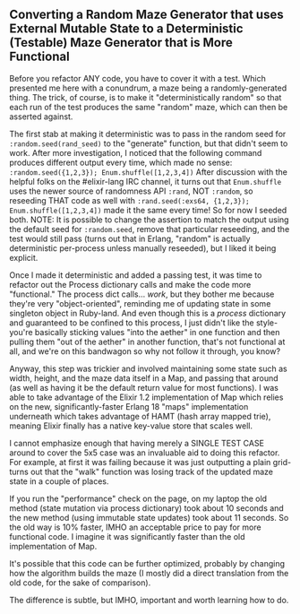 ## Converting a Random Maze Generator that uses External Mutable State to a Deterministic (Testable) Maze Generator that is More Functional ##

Before you refactor ANY code, you have to cover it with a test. Which presented me here with a conundrum, a maze being a randomly-generated thing. The trick, of course, is to make it "deterministically random" so that each run of the test produces the same "random" maze, which can then be asserted against.

The first stab at making it deterministic was to pass in the random seed for `:random.seed(rand_seed)` to the "generate" function, but that didn't seem to work.
After more investigation, I noticed that the following command produces different output every time, which made no sense:
`:random.seed({1,2,3}); Enum.shuffle([1,2,3,4])`
After discussion with the helpful folks on the #elixir-lang IRC channel, it turns out that `Enum.shuffle` uses the newer source of randomness API `:rand`, NOT `:random`, so reseeding THAT code as well with
`:rand.seed(:exs64, {1,2,3}); Enum.shuffle([1,2,3,4])`
made it the same every time! So for now I seeded both.
NOTE: It is possible to change the assertion to match the output using the default seed for `:random.seed`, remove that particular reseeding, and the test would still pass (turns out that in Erlang, "random" is actually deterministic per-process unless manually reseeded), but I liked it being explicit.

Once I made it deterministic and added a passing test, it was time to refactor out the Process dictionary calls and make the code more "functional." The process dict calls... *work*, but they bother me because they're very "object-oriented", reminding me of updating state in some singleton object in Ruby-land. And even though this is a *process* dictionary and guaranteed to be confined to this process, I just didn't like the style- you're basically sticking values "into the aether" in one function and then pulling them "out of the aether" in another function, that's not functional at all, and we're on this bandwagon so why not follow it through, you know?

Anyway, this step was trickier and involved maintaining some state such as width, height, and the maze data itself in a Map, and passing that around (as well as having it be the default return value for most functions). I was able to take advantage of the Elixir 1.2 implementation of Map which relies on the new, significantly-faster Erlang 18 "maps" implementation underneath which takes advantage of HAMT (hash array mapped trie), meaning Elixir finally has a native key-value store that scales well.

I cannot emphasize enough that having merely a SINGLE TEST CASE around to cover the 5x5 case was an invaluable aid to doing this refactor. For example, at first it was failing because it was just outputting a plain grid- turns out that the "walk" function was losing track of the updated maze state in a couple of places.

If you run the "performance" check on the page, on my laptop the old method (state mutation via process dictionary) took about 10 seconds and the new method (using immutable state updates) took about 11 seconds. So the old way is 10% faster, IMHO an acceptable price to pay for more functional code. I imagine it was significantly faster than the old implementation of Map.

It's possible that this code can be further optimized, probably by changing how the algorithm builds the maze (I mostly did a direct translation from the old code, for the sake of comparison).

The difference is subtle, but IMHO, important and worth learning how to do.
